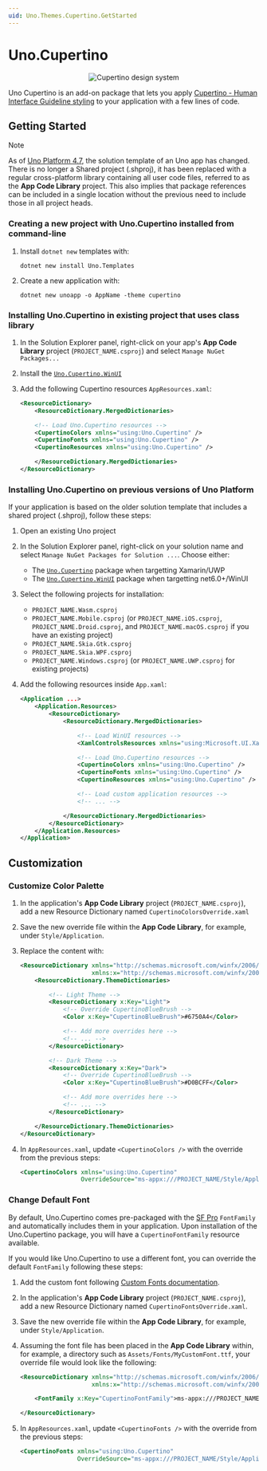 ```yaml
---
uid: Uno.Themes.Cupertino.GetStarted
---
```


# Uno.Cupertino

<p align="center">
  <img src="assets/cupertino-design-system.png" alt="Cupertino design system" />
</p>

Uno Cupertino is an add-on package that lets you apply [Cupertino - Human Interface Guideline styling](https://developer.apple.com/design/human-interface-guidelines) to your application with a few lines of code.

## Getting Started

> [!NOTE]
> As of [Uno Platform 4.7](https://platform.uno/blog/uno-platform-4-7-new-project-template-performance-improvements-and-more/), the solution template of an Uno app has changed. There is no longer a Shared project (.shproj), it has been replaced with a regular cross-platform library containing all user code files, referred to as the **App Code Library** project. This also implies that package references can be included in a single location without the previous need to include those in all project heads.

### Creating a new project with Uno.Cupertino installed from command-line

1. Install `dotnet new` templates with:

    ```dotnetcli
    dotnet new install Uno.Templates
    ```

2. Create a new application with:

    ```dotnetcli
    dotnet new unoapp -o AppName -theme cupertino
    ```

### Installing Uno.Cupertino in existing project that uses class library

1. In the Solution Explorer panel, right-click on your app's **App Code Library** project (`PROJECT_NAME.csproj`) and select `Manage NuGet Packages...`
1. Install the [`Uno.Cupertino.WinUI`](https://www.nuget.org/packages/Uno.Cupertino.WinUI)
1. Add the following Cupertino resources `AppResources.xaml`:

    ```xml
    <ResourceDictionary>
        <ResourceDictionary.MergedDictionaries>

        <!-- Load Uno.Cupertino resources -->
        <CupertinoColors xmlns="using:Uno.Cupertino" />
        <CupertinoFonts xmlns="using:Uno.Cupertino" />
        <CupertinoResources xmlns="using:Uno.Cupertino" />

        </ResourceDictionary.MergedDictionaries>
    </ResourceDictionary>
    ```

### Installing Uno.Cupertino on previous versions of Uno Platform

If your application is based on the older solution template that includes a shared project (.shproj), follow these steps:

1. Open an existing Uno project
2. In the Solution Explorer panel, right-click on your solution name and select `Manage NuGet Packages for Solution ...`. Choose either:
    - The [`Uno.Cupertino`](https://www.nuget.org/packages/Uno.Cupertino/) package when targetting Xamarin/UWP
    - The [`Uno.Cupertino.WinUI`](https://www.nuget.org/packages/Uno.Cupertino.WinUI) package when targetting net6.0+/WinUI

3. Select the following projects for installation:
    - `PROJECT_NAME.Wasm.csproj`
    - `PROJECT_NAME.Mobile.csproj` (or `PROJECT_NAME.iOS.csproj`, `PROJECT_NAME.Droid.csproj`, and `PROJECT_NAME.macOS.csproj` if you have an existing project)
    - `PROJECT_NAME.Skia.Gtk.csproj`
    - `PROJECT_NAME.Skia.WPF.csproj`
    - `PROJECT_NAME.Windows.csproj` (or `PROJECT_NAME.UWP.csproj` for existing projects)
4. Add the following resources inside `App.xaml`:

    ```xml
    <Application ...>
        <Application.Resources>
            <ResourceDictionary>
                <ResourceDictionary.MergedDictionaries>

                    <!-- Load WinUI resources -->
                    <XamlControlsResources xmlns="using:Microsoft.UI.Xaml.Controls" />

                    <!-- Load Uno.Cupertino resources -->
                    <CupertinoColors xmlns="using:Uno.Cupertino" />
                    <CupertinoFonts xmlns="using:Uno.Cupertino" />
                    <CupertinoResources xmlns="using:Uno.Cupertino" />

                    <!-- Load custom application resources -->
                    <!-- ... -->

                </ResourceDictionary.MergedDictionaries>
            </ResourceDictionary>
        </Application.Resources>
    </Application>
    ```

## Customization

### Customize Color Palette

1. In the application's **App Code Library** project (`PROJECT_NAME.csproj`), add a new Resource Dictionary named `CupertinoColorsOverride.xaml`
2. Save the new override file within the **App Code Library**, for example, under `Style/Application`.
3. Replace the content with:

    ```xml
    <ResourceDictionary xmlns="http://schemas.microsoft.com/winfx/2006/xaml/presentation"
                        xmlns:x="http://schemas.microsoft.com/winfx/2006/xaml">
        <ResourceDictionary.ThemeDictionaries>

            <!-- Light Theme -->
            <ResourceDictionary x:Key="Light">
                <!-- Override CupertinoBlueBrush -->
                <Color x:Key="CupertinoBlueBrush">#6750A4</Color>

                <!-- Add more overrides here -->
                <!-- ... -->
            </ResourceDictionary>

            <!-- Dark Theme -->
            <ResourceDictionary x:Key="Dark">
                <!-- Override CupertinoBlueBrush -->
                <Color x:Key="CupertinoBlueBrush">#D0BCFF</Color>

                <!-- Add more overrides here -->
                <!-- ... -->
            </ResourceDictionary>

        </ResourceDictionary.ThemeDictionaries>
    </ResourceDictionary>
    ```

4. In `AppResources.xaml`, update `<CupertinoColors />` with the override from the previous steps:

    ```xml
    <CupertinoColors xmlns="using:Uno.Cupertino"
                     OverrideSource="ms-appx:///PROJECT_NAME/Style/Application/CupertinoColorsOverride.xaml" />
    ```

### Change Default Font

By default, Uno.Cupertino comes pre-packaged with the [SF Pro](https://developer.apple.com/fonts/) `FontFamily` and automatically includes them in your application. Upon installation of the Uno.Cupertino package, you will have a `CupertinoFontFamily` resource available.

If you would like Uno.Cupertino to use a different font, you can override the default `FontFamily` following these steps:

1. Add the custom font following [Custom Fonts documentation](https://platform.uno/docs/articles/features/custom-fonts.html).
2. In the application's **App Code Library** project (`PROJECT_NAME.csproj`), add a new Resource Dictionary named `CupertinoFontsOverride.xaml`.
3. Save the new override file within the **App Code Library**, for example, under `Style/Application`.
4. Assuming the font file has been placed in the **App Code Library** within, for example, a directory such as `Assets/Fonts/MyCustomFont.ttf`, your override file would look like the following:

    ```xml
    <ResourceDictionary xmlns="http://schemas.microsoft.com/winfx/2006/xaml/presentation"
                        xmlns:x="http://schemas.microsoft.com/winfx/2006/xaml">

        <FontFamily x:Key="CupertinoFontFamily">ms-appx:///PROJECT_NAME/Assets/Fonts/MyCustomFont.ttf</FontFamily>

    </ResourceDictionary>
    ```

5. In `AppResources.xaml`, update `<CupertinoFonts />` with the override from the previous steps:

    ```xml
    <CupertinoFonts xmlns="using:Uno.Cupertino"
                    OverrideSource="ms-appx:///PROJECT_NAME/Style/Application/CupertinoFontsOverride.xaml" />
    ```
